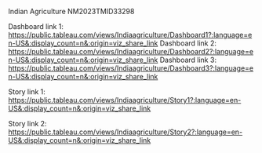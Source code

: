  Indian Agriculture NM2023TMID33298

Dashboard link 1: https://public.tableau.com/views/Indiaagriculture/Dashboard1?:language=en-US&:display_count=n&:origin=viz_share_link
Dashboard link 2: https://public.tableau.com/views/Indiaagriculture/Dashboard2?:language=en-US&:display_count=n&:origin=viz_share_link
Dashboard link 3: https://public.tableau.com/views/Indiaagriculture/Dashboard3?:language=en-US&:display_count=n&:origin=viz_share_link

Story link 1: https://public.tableau.com/views/Indiaagriculture/Story1?:language=en-US&:display_count=n&:origin=viz_share_link

Story link 2: https://public.tableau.com/views/Indiaagriculture/Story2?:language=en-US&:display_count=n&:origin=viz_share_link
